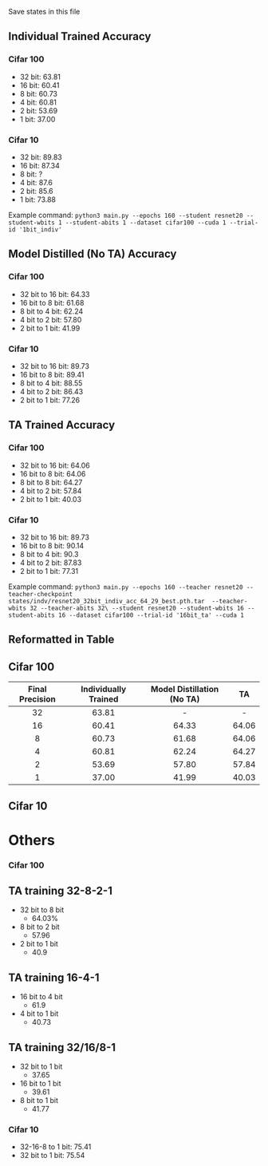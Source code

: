 Save states in this file

## Individual Trained Accuracy

### Cifar 100
* 32 bit: 63.81
* 16 bit: 60.41
* 8 bit: 60.73
* 4 bit: 60.81
* 2 bit: 53.69
* 1 bit: 37.00

### Cifar 10
* 32 bit: 89.83
* 16 bit: 87.34
* 8 bit: ?
* 4 bit: 87.6
* 2 bit: 85.6
* 1 bit: 73.88

Example command:
`python3 main.py --epochs 160 --student resnet20 --student-wbits 1 --student-abits 1 --dataset cifar100 --cuda 1 --trial-id '1bit_indiv'`

## Model Distilled (No TA) Accuracy

### Cifar 100
* 32 bit to 16 bit: 64.33
* 16 bit to 8 bit: 61.68
* 8 bit to 4 bit: 62.24
* 4 bit to 2 bit: 57.80
* 2 bit to 1 bit: 41.99

### Cifar 10
* 32 bit to 16 bit: 89.73
* 16 bit to 8 bit: 89.41
* 8 bit to 4 bit: 88.55
* 4 bit to 2 bit: 86.43
* 2 bit to 1 bit: 77.26

## TA Trained Accuracy

### Cifar 100
* 32 bit to 16 bit: 64.06
* 16 bit to 8 bit: 64.06
* 8 bit to 8 bit: 64.27
* 4 bit to 2 bit: 57.84
* 2 bit to 1 bit: 40.03

### Cifar 10
* 32 bit to 16 bit: 89.73
* 16 bit to 8 bit: 90.14
* 8 bit to 4 bit: 90.3
* 4 bit to 2 bit: 87.83
* 2 bit to 1 bit: 77.31

Example command:
`python3 main.py --epochs 160 --teacher resnet20 --teacher-checkpoint states/indv/resnet20_32bit_indiv_acc_64_29_best.pth.tar  --teacher-wbits 32 --teacher-abits 32\
  --student resnet20 --student-wbits 16 --student-abits 16 --dataset cifar100 --trial-id '16bit_ta' --cuda 1`

## Reformatted in Table

## Cifar 100
|Final Precision|Individually Trained|Model Distillation (No TA)|TA|
|:-:|:-:|:-:|:-:|
|32|63.81|-|-|-|
|16|60.41|64.33|64.06|
|8|60.73|61.68|64.06|
|4|60.81|62.24|64.27|
|2|53.69|57.80|57.84|
|1|37.00|41.99|40.03|

## Cifar 10

# Others

### Cifar 100
## TA training 32-8-2-1
* 32 bit to 8 bit
    * 64.03%
* 8 bit to 2 bit
    * 57.96
* 2 bit to 1 bit
    * 40.9

## TA training 16-4-1
* 16 bit to 4 bit
    * 61.9
* 4 bit to 1 bit
    * 40.73

## TA training 32/16/8-1
* 32 bit to 1 bit
    * 37.65
* 16 bit to 1 bit
    * 39.61
* 8 bit to 1 bit
    * 41.77

### Cifar 10
* 32-16-8 to 1 bit: 75.41
* 32 bit to 1 bit: 75.54
